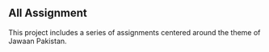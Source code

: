 <h2>All Assignment</h2>
<p>This project includes a series of assignments centered around the theme of Jawaan Pakistan.</p>
